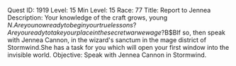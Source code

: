 Quest ID: 1919
Level: 15
Min Level: 15
Race: 77
Title: Report to Jennea
Description: Your knowledge of the craft grows, young $N.Are you now ready to begin your true lessons?Are you ready to take your place in the secret war we wage?$B$BIf so, then speak with Jennea Cannon, in the wizard's sanctum in the mage district of Stormwind.She has a task for you which will open your first window into the invisible world.
Objective: Speak with Jennea Cannon in Stormwind.
